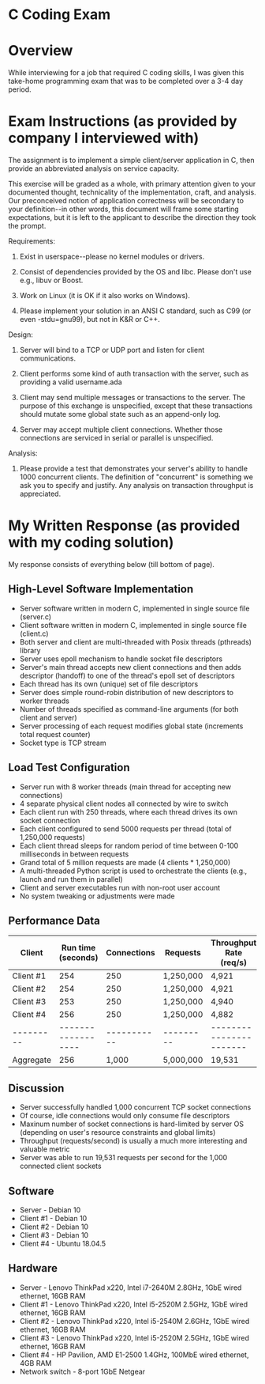 # C Coding Exam

Overview
========
While interviewing for a job that required C coding skills, I was given
this take-home programming exam that was to be completed over a 3-4 day period.

Exam Instructions (as provided by company I interviewed with)
=============================================================
The assignment is to implement a simple client/server application in C, then provide an abbreviated analysis on service capacity. 

This exercise will be graded as a whole, with primary attention given to your documented thought, technicality of the implementation, craft, and analysis.  Our preconceived notion of application correctness will be secondary to your definition--in other words, this document will frame some starting expectations, but it is left to the applicant to describe the direction they took the prompt.

Requirements:

1) Exist in userspace--please no kernel modules or drivers.

2) Consist of dependencies provided by the OS and libc.  Please don't use e.g., libuv or Boost.

3) Work on Linux (it is OK if it also works on Windows).

4) Please implement your solution in an ANSI C standard, such as C99 (or even -stdu=gnu99), but not in K&R or C++.


Design:

1) Server will bind to a TCP or UDP port and listen for client communications.

2) Client performs some kind of auth transaction with the server, such as providing a valid username.ada

3) Client may send multiple messages or transactions to the server.  The purpose of this exchange is unspecified, except that these transactions should mutate some global state such as an append-only log.

4) Server may accept multiple client connections.  Whether those connections are serviced in serial or parallel is unspecified.

Analysis:

1) Please provide a test that demonstrates your server's ability to handle 1000 concurrent clients.  The definition of "concurrent" is something we ask you to specify and justify.  Any analysis on transaction throughput is appreciated.


My Written Response (as provided with my coding solution)
=========================================================
My response consists of everything below (till bottom of page).

## High-Level Software Implementation
- Server software written in modern C, implemented in single source file (server.c)
- Client software written in modern C, implemented in single source file (client.c)
- Both server and client are multi-threaded with Posix threads (pthreads) library
- Server uses epoll mechanism to handle socket file descriptors
- Server's main thread accepts new client connections and then adds descriptor
(handoff) to one of the thread's epoll set of descriptors
- Each thread has its own (unique) set of file descriptors
- Server does simple round-robin distribution of new descriptors to worker threads
- Number of threads specified as command-line arguments (for both client and server)
- Server processing of each request modifies global state (increments total request counter)
- Socket type is TCP stream


## Load Test Configuration
- Server run with 8 worker threads (main thread for accepting new connections)
- 4 separate physical client nodes all connected by wire to switch
- Each client run with 250 threads, where each thread drives its own socket connection
- Each client configured to send 5000 requests per thread (total of 1,250,000 requests)
- Each client thread sleeps for random period of time between 0-100 milliseconds in between requests
- Grand total of 5 million requests are made (4 clients * 1,250,000)
- A multi-threaded Python script is used to orchestrate the clients (e.g., launch and
run them in parallel)
- Client and server executables run with non-root user account
- No system tweaking or adjustments were made


## Performance Data

Client     |    Run time (seconds) |  Connections |  Requests  |   Throughput Rate (req/s)
-------    |    ------------------ |  ----------- |  --------- |   -----------------------
Client #1  |    254                |  250         |  1,250,000 |   4,921
Client #2  |    254                |  250         |  1,250,000 |   4,921
Client #3  |    253                |  250         |  1,250,000 |   4,940
Client #4  |    256                |  250         |  1,250,000 |   4,882
---------  |    ------------------ |  ----------- |  --------- |   -----------------------
Aggregate  |    256                |  1,000       |  5,000,000 |   19,531


## Discussion
- Server successfully handled 1,000 concurrent TCP socket connections
- Of course, idle connections would only consume file descriptors
- Maxinum number of socket connections is hard-limited by server OS (depending on user's
resource constraints and global limits)
- Throughput (requests/second) is usually a much more interesting and valuable metric
- Server was able to run 19,531 requests per second for the 1,000 connected client sockets


## Software
- Server - Debian 10
- Client #1 - Debian 10
- Client #2 - Debian 10
- Client #3 - Debian 10
- Client #4 - Ubuntu 18.04.5


## Hardware
- Server - Lenovo ThinkPad x220, Intel i7-2640M 2.8GHz, 1GbE wired ethernet, 16GB RAM
- Client #1 - Lenovo ThinkPad x220, Intel i5-2520M 2.5GHz, 1GbE wired ethernet, 16GB RAM
- Client #2 - Lenovo ThinkPad x220, Intel i5-2540M 2.6GHz, 1GbE wired ethernet, 16GB RAM
- Client #3 - Lenovo ThinkPad x220, Intel i5-2520M 2.5GHz, 1GbE wired ethernet, 16GB RAM
- Client #4 - HP Pavilion, AMD E1-2500 1.4GHz, 100MbE wired ethernet, 4GB RAM
- Network switch - 8-port 1GbE Netgear
